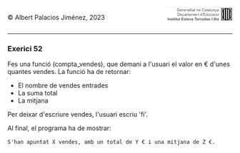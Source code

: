<div style="display: flex; width: 100%;">
    <div style="flex: 1; padding: 0px;">
        <p>© Albert Palacios Jiménez, 2023</p>
    </div>
    <div style="flex: 1; padding: 0px; text-align: right;">
        <img src="../../assets/ieti.png" height="32" alt="Logo de IETI" style="max-height: 32px;">
    </div>
</div>
<hr/>

### Exerici 52

Fes una funció (compta_vendes), que demani a l'usuari el valor en € d'unes quantes vendes. La funció ha de retornar:

- El nombre de vendes entrades
- La suma total
- La mitjana

Per deixar d'escriure vendes, l'usuari escriu 'fi'.

Al final, el programa ha de mostrar:

```
S'han apuntat X vendes, amb un total de Y € i una mitjana de Z €.
```

